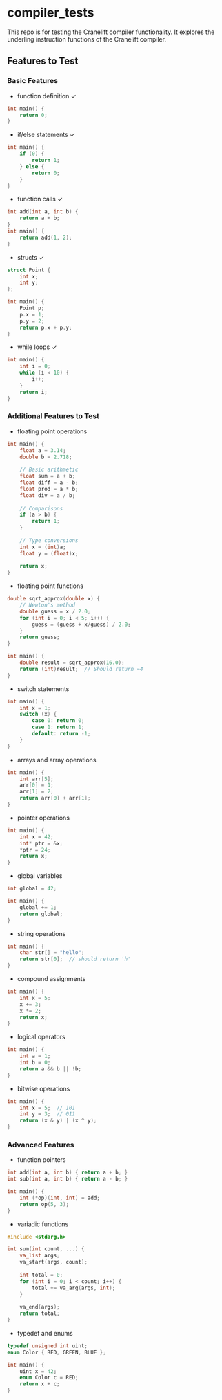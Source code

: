 # compiler_tests

This repo is for testing the Cranelift compiler functionality. It explores the underling instruction functions of the Cranelift compiler.

## Features to Test

### Basic Features
- function definition ✓
```c
int main() {
    return 0;
}
```

- if/else statements ✓
```c
int main() {
    if (0) {
        return 1;
    } else {
        return 0;
    }
}
```

- function calls ✓
```c 
int add(int a, int b) {
    return a + b;   
}
int main() {
    return add(1, 2);
}
```

- structs ✓
```c
struct Point {
    int x;
    int y;
};

int main() {
    Point p;
    p.x = 1;
    p.y = 2;
    return p.x + p.y;
}
```

- while loops ✓
```c
int main() {
    int i = 0;
    while (i < 10) {
        i++;
    }
    return i;
}
```

### Additional Features to Test

- floating point operations
```c
int main() {
    float a = 3.14;
    double b = 2.718;
    
    // Basic arithmetic
    float sum = a + b;
    float diff = a - b;
    float prod = a * b;
    float div = a / b;
    
    // Comparisons
    if (a > b) {
        return 1;
    }
    
    // Type conversions
    int x = (int)a;
    float y = (float)x;
    
    return x;
}
```

- floating point functions
```c
double sqrt_approx(double x) {
    // Newton's method
    double guess = x / 2.0;
    for (int i = 0; i < 5; i++) {
        guess = (guess + x/guess) / 2.0;
    }
    return guess;
}

int main() {
    double result = sqrt_approx(16.0);
    return (int)result;  // Should return ~4
}
```

- switch statements
```c
int main() {
    int x = 1;
    switch (x) {
        case 0: return 0;
        case 1: return 1;
        default: return -1;
    }
}
```

- arrays and array operations
```c
int main() {
    int arr[5];
    arr[0] = 1;
    arr[1] = 2;
    return arr[0] + arr[1];
}
```

- pointer operations
```c
int main() {
    int x = 42;
    int* ptr = &x;
    *ptr = 24;
    return x;
}
```

- global variables
```c
int global = 42;

int main() {
    global += 1;
    return global;
}
```

- string operations
```c
int main() {
    char str[] = "hello";
    return str[0];  // should return 'h'
}
```

- compound assignments
```c
int main() {
    int x = 5;
    x += 3;
    x *= 2;
    return x;
}
```

- logical operators
```c
int main() {
    int a = 1;
    int b = 0;
    return a && b || !b;
}
```

- bitwise operations
```c
int main() {
    int x = 5;  // 101
    int y = 3;  // 011
    return (x & y) | (x ^ y);
}
```

### Advanced Features

- function pointers
```c
int add(int a, int b) { return a + b; }
int sub(int a, int b) { return a - b; }

int main() {
    int (*op)(int, int) = add;
    return op(5, 3);
}
```

- variadic functions
```c
#include <stdarg.h>

int sum(int count, ...) {
    va_list args;
    va_start(args, count);
    
    int total = 0;
    for (int i = 0; i < count; i++) {
        total += va_arg(args, int);
    }
    
    va_end(args);
    return total;
}
```

- typedef and enums
```c
typedef unsigned int uint;
enum Color { RED, GREEN, BLUE };

int main() {
    uint x = 42;
    enum Color c = RED;
    return x + c;
}
```
